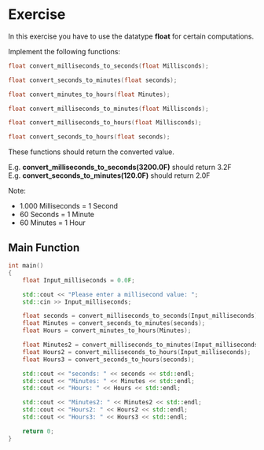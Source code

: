 # Exercise

In this exercise you have to use the datatype **float** for certain computations.

Implement the following functions:

```cpp
float convert_milliseconds_to_seconds(float Millisconds);

float convert_seconds_to_minutes(float seconds);

float convert_minutes_to_hours(float Minutes);

float convert_milliseconds_to_minutes(float Millisconds);

float convert_milliseconds_to_hours(float Millisconds);

float convert_seconds_to_hours(float seconds);
```

These functions should return the converted value.

E.g. **convert_milliseconds_to_seconds(3200.0F)** should return 3.2F  
E.g. **convert_seconds_to_minutes(120.0F)** should return 2.0F  

Note:

- 1.000 Milliseconds = 1 Second
- 60 Seconds = 1 Minute
- 60 Minutes = 1 Hour

## Main Function

```cpp
int main()
{
    float Input_milliseconds = 0.0F;

    std::cout << "Please enter a millisecond value: ";
    std::cin >> Input_milliseconds;

    float seconds = convert_milliseconds_to_seconds(Input_milliseconds);
    float Minutes = convert_seconds_to_minutes(seconds);
    float Hours = convert_minutes_to_hours(Minutes);

    float Minutes2 = convert_milliseconds_to_minutes(Input_milliseconds);
    float Hours2 = convert_milliseconds_to_hours(Input_milliseconds);
    float Hours3 = convert_seconds_to_hours(seconds);

    std::cout << "seconds: " << seconds << std::endl;
    std::cout << "Minutes: " << Minutes << std::endl;
    std::cout << "Hours: " << Hours << std::endl;

    std::cout << "Minutes2: " << Minutes2 << std::endl;
    std::cout << "Hours2: " << Hours2 << std::endl;
    std::cout << "Hours3: " << Hours3 << std::endl;

    return 0;
}
```
